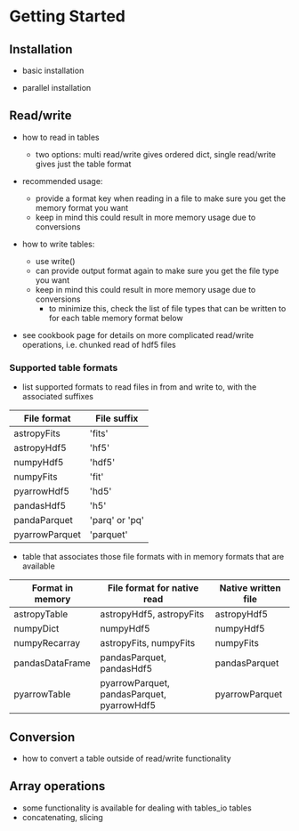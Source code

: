 # Getting Started

## Installation

- basic installation

- parallel installation

## Read/write

- how to read in tables
  - two options: multi read/write gives ordered dict, single read/write gives just the table format
- recommended usage:
  - provide a format key when reading in a file to make sure you get the memory format you want
  - keep in mind this could result in more memory usage due to conversions
- how to write tables:

  - use write()
  - can provide output format again to make sure you get the file type you want
  - keep in mind this could result in more memory usage due to conversions
    - to minimize this, check the list of file types that can be written to for each table memory format below

- see cookbook page for details on more complicated read/write operations, i.e. chunked read of hdf5 files

### Supported table formats

- list supported formats to read files in from and write to, with the associated suffixes

| File format    | File suffix    |
| -------------- | -------------- |
| astropyFits    | 'fits'         |
| astropyHdf5    | 'hf5'          |
| numpyHdf5      | 'hdf5'         |
| numpyFits      | 'fit'          |
| pyarrowHdf5    | 'hd5'          |
| pandasHdf5     | 'h5'           |
| pandaParquet   | 'parq' or 'pq' |
| pyarrowParquet | 'parquet'      |

- table that associates those file formats with in memory formats that are available

| Format in memory | File format for native read                | Native written file |
| ---------------- | ------------------------------------------ | ------------------- |
| astropyTable     | astropyHdf5, astropyFits                   | astropyHdf5         |
| numpyDict        | numpyHdf5                                  | numpyHdf5           |
| numpyRecarray    | astropyFits, numpyFits                     | numpyFits           |
| pandasDataFrame  | pandasParquet, pandasHdf5                  | pandasParquet       |
| pyarrowTable     | pyarrowParquet, pandasParquet, pyarrowHdf5 | pyarrowParquet      |

## Conversion

- how to convert a table outside of read/write functionality

## Array operations

- some functionality is available for dealing with tables_io tables
- concatenating, slicing
